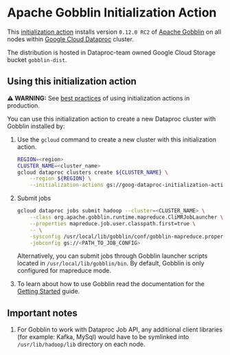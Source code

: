 # Apache Gobblin Initialization Action

This [initialization action](https://cloud.google.com/dataproc/init-actions) installs version
`0.12.0 RC2` of [Apache Gobblin](https://gobblin.incubator.apache.org/) on all nodes within
[Google Cloud Dataproc](https://cloud.google.com/dataproc) cluster.

The distribution is hosted in Dataproc-team owned Google Cloud Storage bucket `gobblin-dist`.

## Using this initialization action

**:warning: WARNING:** See [best practices](README.md#how-initialization-actions-are-used) of using initialization actions in production.

You can use this initialization action to create a new Dataproc cluster with Gobblin installed by:

1. Use the `gcloud` command to create a new cluster with this initialization action.

    ```bash
    REGION=<region>
    CLUSTER_NAME=<cluster_name>
    gcloud dataproc clusters create ${CLUSTER_NAME} \
        --region ${REGION} \
        --initialization-actions gs://goog-dataproc-initialization-actions-${REGION}/gobblin/gobblin.sh
    ```

1. Submit jobs

    ```bash
    gcloud dataproc jobs submit hadoop --cluster=<CLUSTER_NAME> \
        --class org.apache.gobblin.runtime.mapreduce.CliMRJobLauncher \
        --properties mapreduce.job.user.classpath.first=true \
        -- \
        -sysconfig /usr/local/lib/gobblin/conf/gobblin-mapreduce.properties \
        -jobconfig gs://<PATH_TO_JOB_CONFIG>
    ```

   Alternatively, you can submit jobs through Gobblin launcher scripts located in
   `/usr/local/lib/gobblin/bin`. By default, Gobblin is only configured for mapreduce mode.

1. To learn about how to use Gobblin read the documentation for the
   [Getting Started](https://gobblin.readthedocs.io/en/latest/) guide.

## Important notes

1. For Gobblin to work with Dataproc Job API, any additional client libraries
   (for example: Kafka, MySql) would have to be symlinked into `/usr/lib/hadoop/lib` directory on
   each node.

